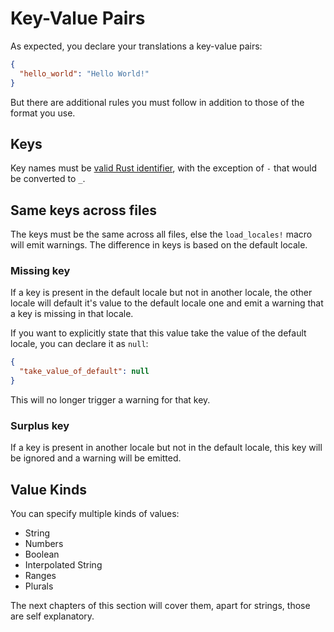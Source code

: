 # Key-Value Pairs

As expected, you declare your translations a key-value pairs:

```json
{
  "hello_world": "Hello World!"
}
```

But there are additional rules you must follow in addition to those of the format you use.

## Keys

Key names must be [valid Rust identifier](https://doc.rust-lang.org/reference/identifiers.html), with the exception of `-` that would be converted to `_`.

## Same keys across files

The keys must be the same across all files, else the `load_locales!` macro will emit warnings. The difference in keys is based on the default locale.

### Missing key

If a key is present in the default locale but not in another locale, the other locale will default it's value to the default locale one and emit a warning that a key is missing in that locale.

If you want to explicitly state that this value take the value of the default locale, you can declare it as `null`:

```json
{
  "take_value_of_default": null
}
```

This will no longer trigger a warning for that key.

### Surplus key

If a key is present in another locale but not in the default locale, this key will be ignored and a warning will be emitted.

## Value Kinds

You can specify multiple kinds of values:

- String
- Numbers
- Boolean
- Interpolated String
- Ranges
- Plurals

The next chapters of this section will cover them, apart for strings, those are self explanatory.
